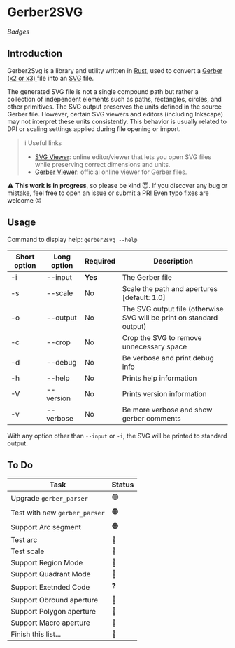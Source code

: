 # Gerber2SVG

*Badges*

## Introduction
Gerber2Svg is a library and utility written in [Rust](Rust), used to convert a [Gerber (x2 or x3) ](https://www.ucamco.com/files/downloads/file_en/456/gerber-layer-format-specification-revision-2023-03_en.pdf?75b8486ed12c0ba3d07ee9f48708eb20) file into an [SVG](https://en.wikipedia.org/wiki/SVG) file.

The generated SVG file is not a single compound path but rather a collection of independent elements such as paths, rectangles, circles, and other primitives.
The SVG output preserves the units defined in the source Gerber file. However, certain SVG viewers and editors (including Inkscape) may not interpret these units consistently. This behavior is usually related to DPI or scaling settings applied during file opening or import.

> ℹ️ Useful links 
> - [SVG Viewer](https://www.svgviewer.dev/): online editor/viewer that lets you open SVG files while preserving correct dimensions and units.
> - [Gerber Viewer](https://gerber-viewer.ucamco.com/): official online viewer for Gerber files.
  
  
⚠️ **This work is in progress**, so please be kind 😇. If you discover any bug or mistake, feel free to open an issue or submit a PR! Even typo fixes are welcome 😛

## Usage
Command to display help:
`gerber2svg --help`

| Short option | Long option           | Required | Description                                                           |
| ------------ | --------------------- | -------- | --------------------------------------------------------------------- |
| -i           | --input <gerber-file> | **Yes**  | The Gerber file                                                       |
| -s           | --scale <scale>       | No       | Scale the path and apertures [default: 1.0]                           |
| -o           | --output <svg-file>   | No       | The SVG output file (otherwise SVG will be print  on standard output) |
| -c           | --crop                | No       | Crop the SVG to remove unnecessary space                              |
| -d           | --debug               | No       | Be verbose and print debug info                                       |
| -h           | --help                | No       | Prints help information                                               |
| -V           | --version             | No       | Prints version information                                            |
| -v           | --verbose             | No       | Be more verbose and show gerber comments                              |

With any option other than `--input` or `-i`, the SVG will be printed to standard output.

## To Do

| Task                          | Status |
| ----------------------------- | ------ |
| Upgrade `gerber_parser`       | 🟢    |
| Test with new `gerber_parser` | 🟠    |
| Support Arc segment           | 🟠    |
| Test arc                      | 🔴    |
| Test scale                    | 🔴    |
| Support Region Mode           | 🔴    |
| Support Quadrant Mode         | 🔴    |
| Support Exetnded Code         | ❓    |
| Support Obround aperture      | 🔴    |
| Support Polygon aperture      | 🔴    |
| Support Macro aperture        | 🔴    |
| Finish this list...           | 🔴    |



